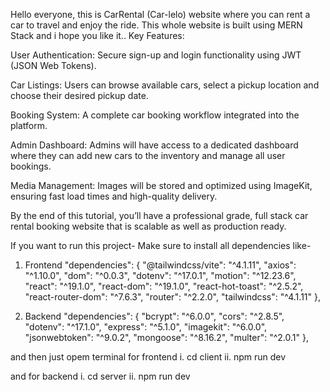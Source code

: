 Hello everyone, this is CarRental (Car-lelo) website where you can rent a car to travel and enjoy the ride.
This whole website is built using MERN Stack and i hope you like it..
Key Features:

User Authentication: Secure sign-up and login functionality using JWT (JSON Web Tokens).

Car Listings: Users can browse available cars, select a pickup location and choose their desired pickup date.

Booking System: A complete car booking workflow integrated into the platform.

Admin Dashboard: Admins will have access to a dedicated dashboard where they can add new cars to the inventory and manage all user bookings.

Media Management: Images will be stored and optimized using ImageKit, ensuring fast load times and high-quality delivery.

By the end of this tutorial, you’ll have a professional grade, full stack car rental booking website that is scalable as well as production ready.

If you want to run this project-
Make sure to install all dependencies like-
1. Frontend
   "dependencies": {
    "@tailwindcss/vite": "^4.1.11",
    "axios": "^1.10.0",
    "dom": "^0.0.3",
    "dotenv": "^17.0.1",
    "motion": "^12.23.6",
    "react": "^19.1.0",
    "react-dom": "^19.1.0",
    "react-hot-toast": "^2.5.2",
    "react-router-dom": "^7.6.3",
    "router": "^2.2.0",
    "tailwindcss": "^4.1.11"
  },

2. Backend
   "dependencies": {
    "bcrypt": "^6.0.0",
    "cors": "^2.8.5",
    "dotenv": "^17.1.0",
    "express": "^5.1.0",
    "imagekit": "^6.0.0",
    "jsonwebtoken": "^9.0.2",
    "mongoose": "^8.16.2",
    "multer": "^2.0.1"
  },

and then just opem terminal for frontend
i. cd client
ii. npm run dev

and for backend 
i. cd server
ii. npm run dev
